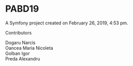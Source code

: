 PABD19
======

A Symfony project created on February 26, 2019, 4:53 pm.

Contributors

Dogaru Narcis  
Oancea Maria Nicoleta  
Golban Igor  
Preda Alexandru

